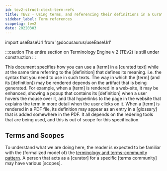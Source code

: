 ```yaml
---
id: tev2-struct-ctext-term-refs
title: TEv2 - Using terms, and referencing their definitions in a Curated Text
sidebar_label: Term references
scopetag: tev2
date: 20220303
---
```


import useBaseUrl from '@docusaurus/useBaseUrl'

:::caution
The entire section on Terminology Engine v 2 (TEv2) is still under construction
:::

This document specifies how you can use a [term] in a [curated text] while at the same time referring to the [definition] that defines its meaning. i.e. the syntax that you need to use in such texts. The way in which the [term] (and its [definition]) may be rendered depends on the artifact that is being generated. For example, when a [term] is rendered in a web-site, it may be enhanced, showing a popup that contains its [definition] when a user hovers the mouse over it, and that hyperlinks to the page in the website that explains the term in more detail when the user clicks on it. When a [term] is rendered in a PDF file, its definition may appear as an entry in a [glossary] that is added somewhere in the PDF. It all depends on the redering tools that are being used, and this is out of scope for this specification.

## Terms and Scopes

To understand what we are doing here, the reader is expected to be familiar with the (formalized model of) the [terminology and terms-community pattern](/docs/terms/pattern-terminology#formalized-model). A person that acts as a [curator] for a specific [terms community] may have various [scopes].
